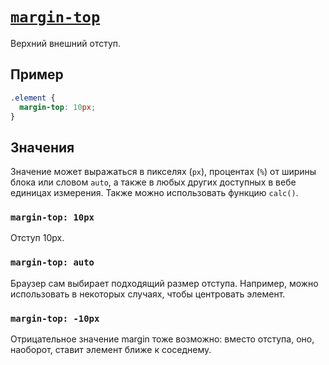 # [`margin-top`](../index.md)

Верхний внешний отступ.

## Пример

```css
.element {
  margin-top: 10px;
}
```

## Значения

Значение может выражаться в пикселях (`px`), процентах (`%`) от ширины блока или словом `auto`, а также в любых других доступных в вебе единицах измерения. Также можно использовать функцию `calc()`.

### `margin-top: 10px`

Отступ 10px.

### `margin-top: auto`

Браузер сам выбирает подходящий размер отступа. Например, можно использовать в некоторых случаях, чтобы центровать элемент.

### `margin-top: -10px`

Отрицательное значение margin тоже возможно: вместо отступа, оно, наоборот, ставит элемент ближе к соседнему.
